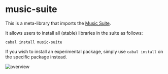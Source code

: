 
# music-suite

This is a meta-library that imports the [Music Suite](http://music-suite.github.io/).

It allows users to install all (stable) libraries in the suite as follows:

    cabal install music-suite
    
If you wish to install an experimental package, simply use `cabal install` on the specific package instead.

![overview](https://raw.githubusercontent.com/hanshoglund/music-docs/master/music-suite-deps.png)
